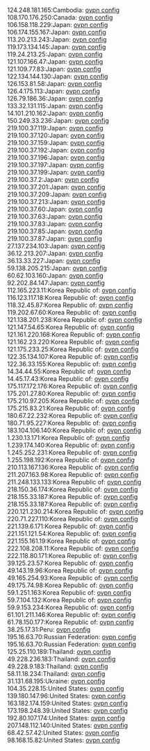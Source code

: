 124.248.181.165:Cambodia: [ovpn config](vpn/124_248_181_165.ovpn)  
108.170.176.250:Canada: [ovpn config](vpn/108_170_176_250.ovpn)  
106.158.118.229:Japan: [ovpn config](vpn/106_158_118_229.ovpn)  
106.174.155.167:Japan: [ovpn config](vpn/106_174_155_167.ovpn)  
113.20.213.243:Japan: [ovpn config](vpn/113_20_213_243.ovpn)  
119.173.134.145:Japan: [ovpn config](vpn/119_173_134_145.ovpn)  
119.24.213.25:Japan: [ovpn config](vpn/119_24_213_25.ovpn)  
121.107.166.47:Japan: [ovpn config](vpn/121_107_166_47.ovpn)  
121.109.77.83:Japan: [ovpn config](vpn/121_109_77_83.ovpn)  
122.134.144.130:Japan: [ovpn config](vpn/122_134_144_130.ovpn)  
126.153.81.58:Japan: [ovpn config](vpn/126_153_81_58.ovpn)  
126.4.175.113:Japan: [ovpn config](vpn/126_4_175_113.ovpn)  
126.79.186.36:Japan: [ovpn config](vpn/126_79_186_36.ovpn)  
133.32.131.115:Japan: [ovpn config](vpn/133_32_131_115.ovpn)  
14.101.210.162:Japan: [ovpn config](vpn/14_101_210_162.ovpn)  
150.249.33.236:Japan: [ovpn config](vpn/150_249_33_236.ovpn)  
219.100.37.119:Japan: [ovpn config](vpn/219_100_37_119.ovpn)  
219.100.37.120:Japan: [ovpn config](vpn/219_100_37_120.ovpn)  
219.100.37.159:Japan: [ovpn config](vpn/219_100_37_159.ovpn)  
219.100.37.192:Japan: [ovpn config](vpn/219_100_37_192.ovpn)  
219.100.37.196:Japan: [ovpn config](vpn/219_100_37_196.ovpn)  
219.100.37.197:Japan: [ovpn config](vpn/219_100_37_197.ovpn)  
219.100.37.199:Japan: [ovpn config](vpn/219_100_37_199.ovpn)  
219.100.37.2:Japan: [ovpn config](vpn/219_100_37_2.ovpn)  
219.100.37.201:Japan: [ovpn config](vpn/219_100_37_201.ovpn)  
219.100.37.209:Japan: [ovpn config](vpn/219_100_37_209.ovpn)  
219.100.37.213:Japan: [ovpn config](vpn/219_100_37_213.ovpn)  
219.100.37.60:Japan: [ovpn config](vpn/219_100_37_60.ovpn)  
219.100.37.63:Japan: [ovpn config](vpn/219_100_37_63.ovpn)  
219.100.37.83:Japan: [ovpn config](vpn/219_100_37_83.ovpn)  
219.100.37.85:Japan: [ovpn config](vpn/219_100_37_85.ovpn)  
219.100.37.87:Japan: [ovpn config](vpn/219_100_37_87.ovpn)  
27.137.234.103:Japan: [ovpn config](vpn/27_137_234_103.ovpn)  
36.12.213.207:Japan: [ovpn config](vpn/36_12_213_207.ovpn)  
36.13.33.227:Japan: [ovpn config](vpn/36_13_33_227.ovpn)  
59.138.205.215:Japan: [ovpn config](vpn/59_138_205_215.ovpn)  
60.62.103.160:Japan: [ovpn config](vpn/60_62_103_160.ovpn)  
92.202.84.147:Japan: [ovpn config](vpn/92_202_84_147.ovpn)  
112.165.223.11:Korea Republic of: [ovpn config](vpn/112_165_223_11.ovpn)  
116.123.117.18:Korea Republic of: [ovpn config](vpn/116_123_117_18.ovpn)  
118.32.45.87:Korea Republic of: [ovpn config](vpn/118_32_45_87.ovpn)  
119.202.67.60:Korea Republic of: [ovpn config](vpn/119_202_67_60.ovpn)  
121.138.201.238:Korea Republic of: [ovpn config](vpn/121_138_201_238.ovpn)  
121.147.54.65:Korea Republic of: [ovpn config](vpn/121_147_54_65.ovpn)  
121.161.220.168:Korea Republic of: [ovpn config](vpn/121_161_220_168.ovpn)  
121.162.23.220:Korea Republic of: [ovpn config](vpn/121_162_23_220.ovpn)  
121.175.233.25:Korea Republic of: [ovpn config](vpn/121_175_233_25.ovpn)  
122.35.134.107:Korea Republic of: [ovpn config](vpn/122_35_134_107.ovpn)  
122.36.33.155:Korea Republic of: [ovpn config](vpn/122_36_33_155.ovpn)  
14.34.44.55:Korea Republic of: [ovpn config](vpn/14_34_44_55.ovpn)  
14.45.17.43:Korea Republic of: [ovpn config](vpn/14_45_17_43.ovpn)  
175.117.172.176:Korea Republic of: [ovpn config](vpn/175_117_172_176.ovpn)  
175.201.27.80:Korea Republic of: [ovpn config](vpn/175_201_27_80.ovpn)  
175.210.97.205:Korea Republic of: [ovpn config](vpn/175_210_97_205.ovpn)  
175.215.83.21:Korea Republic of: [ovpn config](vpn/175_215_83_21.ovpn)  
180.67.22.232:Korea Republic of: [ovpn config](vpn/180_67_22_232.ovpn)  
180.71.95.227:Korea Republic of: [ovpn config](vpn/180_71_95_227.ovpn)  
183.104.106.140:Korea Republic of: [ovpn config](vpn/183_104_106_140.ovpn)  
1.230.13.171:Korea Republic of: [ovpn config](vpn/1_230_13_171.ovpn)  
1.239.174.140:Korea Republic of: [ovpn config](vpn/1_239_174_140.ovpn)  
1.245.252.231:Korea Republic of: [ovpn config](vpn/1_245_252_231.ovpn)  
1.255.198.192:Korea Republic of: [ovpn config](vpn/1_255_198_192.ovpn)  
210.113.167.136:Korea Republic of: [ovpn config](vpn/210_113_167_136.ovpn)  
211.207.163.98:Korea Republic of: [ovpn config](vpn/211_207_163_98.ovpn)  
211.248.133.133:Korea Republic of: [ovpn config](vpn/211_248_133_133.ovpn)  
218.150.36.174:Korea Republic of: [ovpn config](vpn/218_150_36_174.ovpn)  
218.155.33.187:Korea Republic of: [ovpn config](vpn/218_155_33_187.ovpn)  
218.155.33.187:Korea Republic of: [ovpn config](vpn/218_155_33_187.ovpn)  
220.121.230.214:Korea Republic of: [ovpn config](vpn/220_121_230_214.ovpn)  
220.71.227.110:Korea Republic of: [ovpn config](vpn/220_71_227_110.ovpn)  
221.139.6.171:Korea Republic of: [ovpn config](vpn/221_139_6_171.ovpn)  
221.151.121.54:Korea Republic of: [ovpn config](vpn/221_151_121_54.ovpn)  
221.155.161.19:Korea Republic of: [ovpn config](vpn/221_155_161_19.ovpn)  
222.108.208.11:Korea Republic of: [ovpn config](vpn/222_108_208_11.ovpn)  
222.118.80.171:Korea Republic of: [ovpn config](vpn/222_118_80_171.ovpn)  
39.125.23.57:Korea Republic of: [ovpn config](vpn/39_125_23_57.ovpn)  
49.143.19.96:Korea Republic of: [ovpn config](vpn/49_143_19_96.ovpn)  
49.165.254.93:Korea Republic of: [ovpn config](vpn/49_165_254_93.ovpn)  
49.175.74.98:Korea Republic of: [ovpn config](vpn/49_175_74_98.ovpn)  
59.1.251.163:Korea Republic of: [ovpn config](vpn/59_1_251_163.ovpn)  
59.7.104.132:Korea Republic of: [ovpn config](vpn/59_7_104_132.ovpn)  
59.9.153.234:Korea Republic of: [ovpn config](vpn/59_9_153_234.ovpn)  
61.101.211.146:Korea Republic of: [ovpn config](vpn/61_101_211_146.ovpn)  
61.78.150.177:Korea Republic of: [ovpn config](vpn/61_78_150_177.ovpn)  
38.25.17.31:Peru: [ovpn config](vpn/38_25_17_31.ovpn)  
195.16.63.70:Russian Federation: [ovpn config](vpn/195_16_63_70.ovpn)  
195.16.63.70:Russian Federation: [ovpn config](vpn/195_16_63_70.ovpn)  
125.25.110.189:Thailand: [ovpn config](vpn/125_25_110_189.ovpn)  
49.228.236.183:Thailand: [ovpn config](vpn/49_228_236_183.ovpn)  
49.228.9.183:Thailand: [ovpn config](vpn/49_228_9_183.ovpn)  
58.11.18.234:Thailand: [ovpn config](vpn/58_11_18_234.ovpn)  
31.131.68.195:Ukraine: [ovpn config](vpn/31_131_68_195.ovpn)  
104.35.228.15:United States: [ovpn config](vpn/104_35_228_15.ovpn)  
139.180.147.96:United States: [ovpn config](vpn/139_180_147_96.ovpn)  
163.182.174.159:United States: [ovpn config](vpn/163_182_174_159.ovpn)  
173.198.248.39:United States: [ovpn config](vpn/173_198_248_39.ovpn)  
192.80.107.174:United States: [ovpn config](vpn/192_80_107_174.ovpn)  
207.148.112.140:United States: [ovpn config](vpn/207_148_112_140.ovpn)  
68.42.57.42:United States: [ovpn config](vpn/68_42_57_42.ovpn)  
98.168.15.82:United States: [ovpn config](vpn/98_168_15_82.ovpn)  
